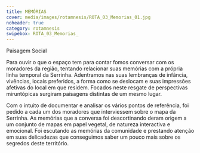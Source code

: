 ```yaml
---
title: MEMÓRIAS
cover: media/images/rotamnesis/ROTA_03_Memorias_01.jpg
noheader: true
category: rotamnesis
swipebox: ROTA_03_Memorias_
---
```

Paisagem Social

Para ouvir o que o espaço tem para contar fomos conversar com os moradores da região, tentando relacionar suas memórias com a própria
linha temporal da Serrinha. Adentramos nas suas lembranças de infância, vivências, locais preferidos, a forma como se deslocam e suas impressões afetivas do local em que residem. Focados neste resgate de perspectivas miruntópicas surgiram paisagens distintas
de um mesmo lugar. 

Com o intuito de documentar e analisar os vários pontos de referência, foi pedido a cada um dos moradores que interviessem sobre
o mapa da Serrinha. As memórias que a conversa foi descortinando deram origem a um conjunto de mapas em papel vegetal, de natureza interactiva e emocional. Foi escutando as memórias da comunidade e prestando atenção em suas delicadezas que conseguimos saber
um pouco mais sobre os segredos deste território.
